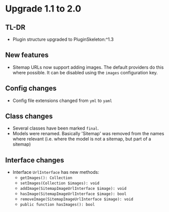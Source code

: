 # Upgrade 1.1 to 2.0

## TL-DR

* Plugin structure upgraded to PluginSkeleton:^1.3

## New features

* Sitemap URLs now support adding images. The default providers do this where possible. It can be disabled using the `images` configuration key.

## Config changes

* Config file extensions changed from `yml` to `yaml`

## Class changes

* Several classes have been marked `final`.
* Models were renamed. Basically 'Sitemap' was removed from the names where relevant (i.e. where the model is not a sitemap, but part of a sitemap)

## Interface changes

* Interface `UrlInterface` has new methods:
    * `getImages(): Collection`
    * `setImages(Collection $images): void`
    * `addImage(SitemapImageUrlInterface $image): void`
    * `hasImage(SitemapImageUrlInterface $image): bool`
    * `removeImage(SitemapImageUrlInterface $image): void`
    * `public function hasImages(): bool`
